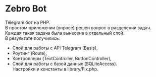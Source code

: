 # Zebro Bot
Telegram бот на PHP.<br>
В простом приложении (опросе) решен вопрос о  разделении задач. Каждая такая задача была вынесена в отдельный слой.<br>
В результате получились:<br>
- Слой для работы с API Telegram (Basis),<br>
- Роутинг (Route),<br>
- Контроллеры (TextController, ButtonController),<br>
- Слой для работы с базой данных (SQLiteAccess).<br>
Настройки и константы в library/Fix.php.